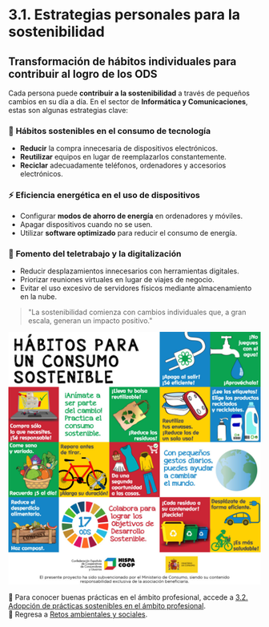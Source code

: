 # **3.1. Estrategias personales para la sostenibilidad**  
## **Transformación de hábitos individuales para contribuir al logro de los ODS**  

Cada persona puede **contribuir a la sostenibilidad** a través de pequeños cambios en su día a día. En el sector de **Informática y Comunicaciones**, estas son algunas estrategias clave:

### 🌱 **Hábitos sostenibles en el consumo de tecnología**
- **Reducir** la compra innecesaria de dispositivos electrónicos.
- **Reutilizar** equipos en lugar de reemplazarlos constantemente.
- **Reciclar** adecuadamente teléfonos, ordenadores y accesorios electrónicos.

### ⚡ **Eficiencia energética en el uso de dispositivos**
- Configurar **modos de ahorro de energía** en ordenadores y móviles.
- Apagar dispositivos cuando no se usen.
- Utilizar **software optimizado** para reducir el consumo de energía.

### 📡 **Fomento del teletrabajo y la digitalización**
- Reducir desplazamientos innecesarios con herramientas digitales.
- Priorizar reuniones virtuales en lugar de viajes de negocio.
- Evitar el uso excesivo de servidores físicos mediante almacenamiento en la nube.

> "La sostenibilidad comienza con cambios individuales que, a gran escala, generan un impacto positivo."

![Hábitos sostenibles en tecnología](../img_pisa3_F_Camacho/habitos_sostenibles.jpg)

📌 Para conocer buenas prácticas en el ámbito profesional, accede a [3.2. Adopción de prácticas sostenibles en el ámbito profesional](3.2_PracticasProfesionales_Camacho.md).  
📌 Regresa a [Retos ambientales y sociales](3_RetosSostenibilidad_Camacho.md).
